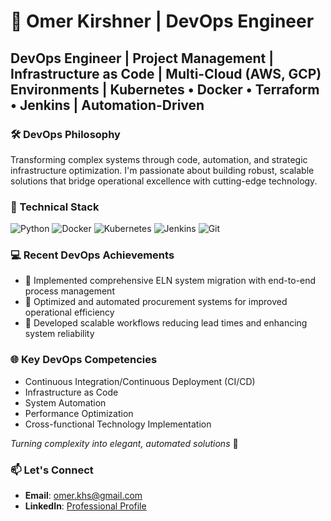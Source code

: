 # 🚀 Omer Kirshner | DevOps Engineer

##  DevOps Engineer | Project Management | Infrastructure as Code | Multi-Cloud (AWS, GCP) Environments | Kubernetes • Docker • Terraform • Jenkins | Automation-Driven

### 🛠️ DevOps Philosophy
Transforming complex systems through code, automation, and strategic infrastructure optimization. I'm passionate about building robust, scalable solutions that bridge operational excellence with cutting-edge technology.

### 🔧 Technical Stack
![Python](https://img.shields.io/badge/-Python-black?style=flat-square&logo=python)
![Docker](https://img.shields.io/badge/-Docker-black?style=flat-square&logo=docker)
![Kubernetes](https://img.shields.io/badge/-Kubernetes-black?style=flat-square&logo=kubernetes)
![Jenkins](https://img.shields.io/badge/-Jenkins-black?style=flat-square&logo=jenkins)
![Git](https://img.shields.io/badge/-Git-black?style=flat-square&logo=git)

### 💻 Recent DevOps Achievements
- 🔹 Implemented comprehensive ELN system migration with end-to-end process management
- 🔹 Optimized and automated procurement systems for improved operational efficiency
- 🔹 Developed scalable workflows reducing lead times and enhancing system reliability

### 🌐 Key DevOps Competencies
- Continuous Integration/Continuous Deployment (CI/CD)
- Infrastructure as Code
- System Automation
- Performance Optimization
- Cross-functional Technology Implementation

*Turning complexity into elegant, automated solutions* 🤖

### 📫 Let's Connect
- **Email**: omer.khs@gmail.com
- **LinkedIn**: [Professional Profile](https://www.linkedin.com/in/omerkirshner)


<!---
OmerKH/OmerKH is a ✨ special ✨ repository because its `README.md` (this file) appears on your GitHub profile.
You can click the Preview link to take a look at your changes.
--->
